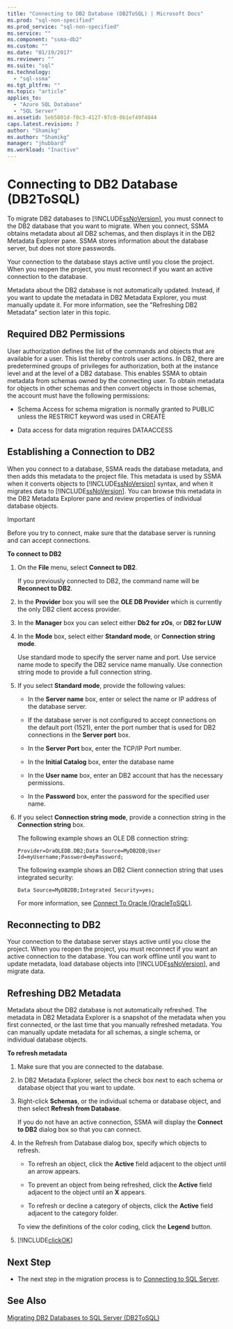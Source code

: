 ```yaml
---
title: "Connecting to DB2 Database (DB2ToSQL) | Microsoft Docs"
ms.prod: "sql-non-specified"
ms.prod_service: "sql-non-specified"
ms.service: ""
ms.component: "ssma-db2"
ms.custom: ""
ms.date: "01/19/2017"
ms.reviewer: ""
ms.suite: "sql"
ms.technology: 
  - "sql-ssma"
ms.tgt_pltfrm: ""
ms.topic: "article"
applies_to: 
  - "Azure SQL Database"
  - "SQL Server"
ms.assetid: 5eb5801d-f0c3-4127-97c0-0b1ef49f4844
caps.latest.revision: 7
author: "Shamikg"
ms.author: "Shamikg"
manager: "jhubbard"
ms.workload: "Inactive"
---
```

# Connecting to DB2 Database (DB2ToSQL)
To migrate DB2 databases to [!INCLUDE[ssNoVersion](../../includes/ssnoversion_md.md)], you must connect to the DB2 database that you want to migrate. When you connect, SSMA obtains metadata about all DB2 schemas, and then displays it in the DB2 Metadata Explorer pane. SSMA stores information about the database server, but does not store passwords.  
  
Your connection to the database stays active until you close the project. When you reopen the project, you must reconnect if you want an active connection to the database.  
  
Metadata about the DB2 database is not automatically updated. Instead, if you want to update the metadata in DB2 Metadata Explorer, you must manually update it. For more information, see the "Refreshing DB2 Metadata" section later in this topic.  
  
## Required DB2 Permissions  
User authorization defines the list of the commands and objects that are available for a user. This list thereby controls user actions. In DB2, there are predetermined groups of privileges for authorization, both at the instance level and at the level of a DB2 database. This enables SSMA to obtain metadata from schemas owned by the connecting user. To obtain metadata for objects in other schemas and then convert objects in those schemas, the account must have the following permissions:  
  
-   Schema Access for schema migration is normally granted to PUBLIC unless the RESTRICT keyword was used in CREATE  
  
-   Data access for data migration requires DATAACCESS  
  
## Establishing a Connection to DB2  
When you connect to a database, SSMA reads the database metadata, and then adds this metadata to the project file. This metadata is used by SSMA when it converts objects to [!INCLUDE[ssNoVersion](../../includes/ssnoversion_md.md)] syntax, and when it migrates data to [!INCLUDE[ssNoVersion](../../includes/ssnoversion_md.md)]. You can browse this metadata in the DB2 Metadata Explorer pane and review properties of individual database objects.  
  
> [!IMPORTANT]  
> Before you try to connect, make sure that the database server is running and can accept connections.  
  
**To connect to DB2**  
  
1.  On the **File** menu, select **Connect to DB2**.  
  
    If you previously connected to DB2, the command name will be **Reconnect to DB2**.  
  
2.  In the **Provider** box you will see the **OLE DB Provider** which is currently the only DB2 client access provider.  
  
3.  In the **Manager** box you can select either **Db2 for zOs**, or **DB2 for LUW**  
  
4.  In the **Mode** box, select either **Standard mode**, or **Connection string mode**.  
  
    Use standard mode to specify the server name and port. Use service name mode to specify the DB2 service name manually. Use connection string mode to provide a full connection string.  
  
5.  If you select **Standard mode**, provide the following values:  
  
    -   In the **Server name** box, enter or select the name or IP address of the database server.  
  
    -   If the database server is not configured to accept connections on the default port (1521), enter the port number that is used for DB2 connections in the **Server port** box.  
  
    -   In the **Server Port** box, enter the TCP/IP Port number.  
  
    -   In the **Initial Catalog** box, enter the database name  
  
    -   In the **User name** box, enter an DB2 account that has the necessary permissions.  
  
    -   In the **Password** box, enter the password for the specified user name.  
  
6.  If you select **Connection string mode**, provide a connection string in the **Connection string** box.  
  
    The following example shows an OLE DB connection string:  
  
    `Provider=OraOLEDB.DB2;Data Source=MyDB2DB;User Id=myUsername;Password=myPassword;`  
  
    The following example shows an DB2 Client connection string that uses integrated security:  
  
    `Data Source=MyDB2DB;Integrated Security=yes;`  
  
    For more information, see [Connect To Oracle &#40;OracleToSQL&#41;](../../ssma/oracle/connect-to-oracle-oracletosql.md).  
  
## Reconnecting to DB2  
Your connection to the database server stays active until you close the project. When you reopen the project, you must reconnect if you want an active connection to the database. You can work offline until you want to update metadata, load database objects into [!INCLUDE[ssNoVersion](../../includes/ssnoversion_md.md)], and migrate data.  
  
## Refreshing DB2 Metadata  
Metadata about the DB2 database is not automatically refreshed. The metadata in DB2 Metadata Explorer is a snapshot of the metadata when you first connected, or the last time that you manually refreshed metadata. You can manually update metadata for all schemas, a single schema, or individual database objects.  
  
**To refresh metadata**  
  
1.  Make sure that you are connected to the database.  
  
2.  In DB2 Metadata Explorer, select the check box next to each schema or database object that you want to update.  
  
3.  Right-click **Schemas**, or the individual schema or database object, and then select **Refresh from Database**.  
  
    If you do not have an active connection, SSMA will display the **Connect to DB2** dialog box so that you can connect.  
  
4.  In the Refresh from Database dialog box, specify which objects to refresh.  
  
    -   To refresh an object, click the **Active** field adjacent to the object until an arrow appears.  
  
    -   To prevent an object from being refreshed, click the **Active** field adjacent to the object until an **X** appears.  
  
    -   To refresh or decline a category of objects, click the **Active** field adjacent to the category folder.  
  
    To view the definitions of the color coding, click the **Legend** button.  
  
5.  [!INCLUDE[clickOK](../../includes/clickok_md.md)]  
  
## Next Step  
  
-   The next step in the migration process is to [Connecting to SQL Server](http://msdn.microsoft.com/en-us/b59803cb-3cc6-41cc-8553-faf90851410e).  
  
## See Also  
[Migrating DB2 Databases to SQL Server &#40;DB2ToSQL&#41;](../../ssma/db2/migrating-db2-databases-to-sql-server-db2tosql.md)  
  
